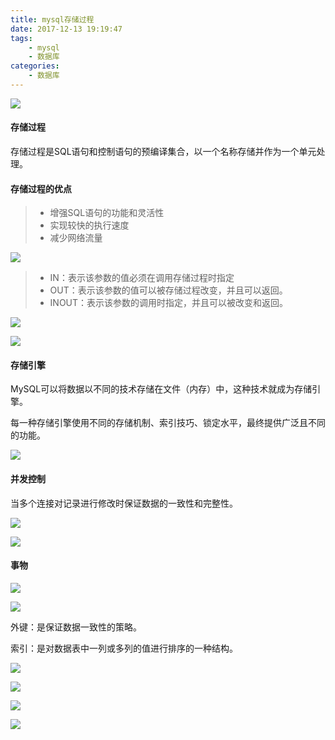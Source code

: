 ```yaml
---
title: mysql存储过程
date: 2017-12-13 19:19:47
tags:
	- mysql
	- 数据库
categories:
	- 数据库
---
```


![](/uploads/171213mysql/1.png)

#### 存储过程

存储过程是SQL语句和控制语句的预编译集合，以一个名称存储并作为一个单元处理。

#### 存储过程的优点

> * 增强SQL语句的功能和灵活性
> * 实现较快的执行速度
> * 减少网络流量

![](/uploads/171213mysql/2.png)

> * IN：表示该参数的值必须在调用存储过程时指定
> * OUT：表示该参数的值可以被存储过程改变，并且可以返回。
> * INOUT：表示该参数的调用时指定，并且可以被改变和返回。

![](/uploads/171213mysql/3.png)

![](/uploads/171213mysql/4.png)

#### 存储引擎

MySQL可以将数据以不同的技术存储在文件（内存）中，这种技术就成为存储引擎。

每一种存储引擎使用不同的存储机制、索引技巧、锁定水平，最终提供广泛且不同的功能。

![](/uploads/171213mysql/5.png)

#### 并发控制

当多个连接对记录进行修改时保证数据的一致性和完整性。

![](/uploads/171213mysql/6.png)

![](/uploads/171213mysql/7.png)

#### 事物

![](/uploads/171213mysql/8.png)

![](/uploads/171213mysql/9.png)

外键：是保证数据一致性的策略。

索引：是对数据表中一列或多列的值进行排序的一种结构。

![](/uploads/171213mysql/10.png)

![](/uploads/171213mysql/11.png)

![](/uploads/171213mysql/12.png)

![](/uploads/171213mysql/13.png)
